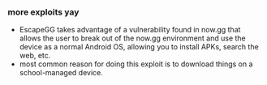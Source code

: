 ### more exploits yay

* EscapeGG takes advantage of a vulnerability found in now.gg that allows the user to break out of the now.gg environment and use the device as a normal Android OS, allowing you to install APKs, search the web, etc.
* most common reason for doing this exploit is to download things on a school-managed device.
